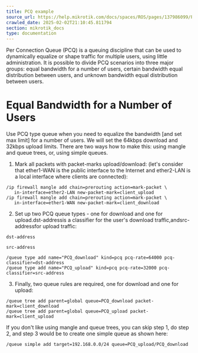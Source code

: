 ```yaml
---
title: PCQ example
source_url: https://help.mikrotik.com/docs/spaces/ROS/pages/137986099/PCQ+example,
crawled_date: 2025-02-02T21:10:45.811794
section: mikrotik_docs
type: documentation
---
```


Per Connection Queue (PCQ) is a queuing discipline that can be used to dynamically equalize or shape traffic for multiple users, using little administration. It is possible to divide PCQ scenarios into three major groups: equal bandwidth for a number of users, certain bandwidth equal distribution between users, and unknown bandwidth equal distribution between users.
# Equal Bandwidth for a Number of Users
Use PCQ type queue when you need to equalize the bandwidth [and set max limit] for a number of users. We will set the 64kbps download and 32kbps upload limits.
There are two ways how to make this: using mangle and queue trees, or, using simple queues.
1. Mark all packets with packet-marks upload/download: (let's consider that ether1-WAN is the public interface to the Internet and ether2-LAN is a local interface where clients are connected):
```
/ip firewall mangle add chain=prerouting action=mark-packet \
   in-interface=ether2-LAN new-packet-mark=client_upload
/ip firewall mangle add chain=prerouting action=mark-packet \
   in-interface=ether1-WAN new-packet-mark=client_download
```
2. Set up two PCQ queue types - one for download and one for upload.dst-addressis a classifier for the user's download traffic,andsrc-addressfor upload traffic:
```
dst-address
```
```
src-address
```
```
/queue type add name="PCQ_download" kind=pcq pcq-rate=64000 pcq-classifier=dst-address
/queue type add name="PCQ_upload" kind=pcq pcq-rate=32000 pcq-classifier=src-address
```
3. Finally, two queue rules are required, one for download and one for upload:
```
/queue tree add parent=global queue=PCQ_download packet-mark=client_download
/queue tree add parent=global queue=PCQ_upload packet-mark=client_upload
```
If you don't like using mangle and queue trees, you can skip step 1, do step 2, and step 3 would be to create one simple queue as shown here:
```
/queue simple add target=192.168.0.0/24 queue=PCQ_upload/PCQ_download
```